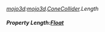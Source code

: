 _[mojo3d](../../modules/mojo3d/mojo3d-module.md):[mojo3d](../../modules/mojo3d/mojo3d-module.md).[ConeCollider](../../modules/mojo3d/mojo3d-conecollider.md).Length_
##### Property Length:[Float](../../modules/wonkey/wonkey-types-float.md)
